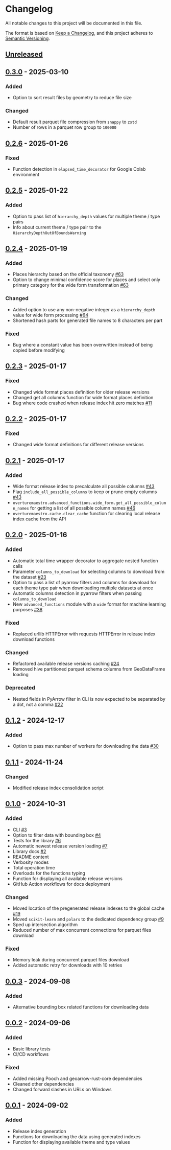 # Changelog

All notable changes to this project will be documented in this file.

The format is based on [Keep a Changelog](https://keepachangelog.com/en/1.0.0/),
and this project adheres to [Semantic Versioning](https://semver.org/spec/v2.0.0.html).

## [Unreleased]

## [0.3.0] - 2025-03-10

### Added

- Option to sort result files by geometry to reduce file size

### Changed

- Default result parquet file compression from `snappy` to `zstd`
- Number of rows in a parquet row group to `100000`

## [0.2.6] - 2025-01-26

### Fixed

- Function detection in `elapsed_time_decorator` for Google Colab environment

## [0.2.5] - 2025-01-22

### Added

- Option to pass list of `hierarchy_depth` values for multiple theme / type pairs
- Info about current theme / type pair to the `HierarchyDepthOutOfBoundsWarning`

## [0.2.4] - 2025-01-19

### Added

- Places hierarchy based on the official taxonomy [#63](https://github.com/kraina-ai/overturemaestro/issues/63)
- Option to change minimal confidence score for places and select only primary category for the wide form transformation [#63](https://github.com/kraina-ai/overturemaestro/issues/63)

### Changed

- Added option to use any non-negative integer as a `hierarchy_depth` value for wide form processing [#64](https://github.com/kraina-ai/overturemaestro/issues/64)
- Shortened hash parts for generated file names to 8 characters per part

### Fixed

- Bug where a constant value has been overwritten instead of being copied before modifying

## [0.2.3] - 2025-01-17

### Fixed

- Changed wide format places definition for older release versions
- Changed get all columns function for wide format places definition
- Bug where code crashed when release index hit zero matches [#11](https://github.com/kraina-ai/overturemaestro/issues/11)

## [0.2.2] - 2025-01-17

### Fixed

- Changed wide format definitions for different release versions

## [0.2.1] - 2025-01-17

### Added

- Wide format release index to precalculate all possible columns [#43](https://github.com/kraina-ai/overturemaestro/issues/43)
- Flag `include_all_possible_columns` to keep or prune empty columns [#43](https://github.com/kraina-ai/overturemaestro/issues/43)
- `overturemaestro.advanced_functions.wide_form.get_all_possible_column_names` for getting a list of all possible column names [#46](https://github.com/kraina-ai/overturemaestro/issues/46)
- `overturemaestro.cache.clear_cache` function for clearing local release index cache from the API

## [0.2.0] - 2025-01-16

### Added

- Automatic total time wrapper decorator to aggregate nested function calls
- Parameter `columns_to_download` for selecting columns to download from the dataset [#23](https://github.com/kraina-ai/overturemaestro/issues/23)
- Option to pass a list of pyarrow filters and columns for download for each theme type pair when downloading multiple datasets at once
- Automatic columns detection in pyarrow filters when passing `columns_to_download`
- New `advanced_functions` module with a `wide` format for machine learning purposes [#38](https://github.com/kraina-ai/overturemaestro/issues/38)

### Fixed

- Replaced urllib HTTPError with requests HTTPError in release index download functions

### Changed

- Refactored available release versions caching [#24](https://github.com/kraina-ai/overturemaestro/issues/24)
- Removed hive partitioned parquet schema columns from GeoDataFrame loading

### Deprecated

- Nested fields in PyArrow filter in CLI is now expected to be separated by a dot, not a comma [#22](https://github.com/kraina-ai/overturemaestro/issues/22)

## [0.1.2] - 2024-12-17

### Added

- Option to pass max number of workers for downloading the data [#30](https://github.com/kraina-ai/overturemaestro/issues/30)

## [0.1.1] - 2024-11-24

### Changed

- Modified release index consolidation script

## [0.1.0] - 2024-10-31

### Added

- CLI [#3](https://github.com/kraina-ai/overturemaestro/issues/3)
- Option to filter data with bounding box [#4](https://github.com/kraina-ai/overturemaestro/issues/4)
- Tests for the library [#6](https://github.com/kraina-ai/overturemaestro/issues/6)
- Automatic newest release version loading [#7](https://github.com/kraina-ai/overturemaestro/issues/7)
- Library docs [#2](https://github.com/kraina-ai/overturemaestro/issues/2)
- README content
- Verbosity modes
- Total operation time
- Overloads for the functions typing
- Function for displaying all available release versions
- GitHub Action workflows for docs deployment

### Changed

- Moved location of the pregenerated release indexes to the global cache [#19](https://github.com/kraina-ai/overturemaestro/issues/19)
- Moved `scikit-learn` and `polars` to the dedicated dependency group [#9](https://github.com/kraina-ai/overturemaestro/issues/9)
- Sped up intersection algorithm
- Reduced number of max concurrent connections for parquet files download

### Fixed

- Memory leak during concurrent parquet files download
- Added automatic retry for downloads with 10 retries

## [0.0.3] - 2024-09-08

### Added

- Alternative bounding box related functions for downloading data

## [0.0.2] - 2024-09-06

### Added

- Basic library tests
- CI/CD workflows

### Fixed

- Added missing Pooch and geoarrow-rust-core dependencies
- Cleaned other dependencies
- Changed forward slashes in URLs on Windows

## [0.0.1] - 2024-09-02

### Added

- Release index generation
- Functions for downloading the data using generated indexes
- Function for displaying available theme and type values

[Unreleased]: https://github.com/kraina-ai/overturemaestro/compare/0.3.0...HEAD

[0.3.0]: https://github.com/kraina-ai/overturemaestro/compare/0.2.6...0.3.0

[0.2.6]: https://github.com/kraina-ai/overturemaestro/compare/0.2.5...0.2.6

[0.2.5]: https://github.com/kraina-ai/overturemaestro/compare/0.2.4...0.2.5

[0.2.4]: https://github.com/kraina-ai/overturemaestro/compare/0.2.3...0.2.4

[0.2.3]: https://github.com/kraina-ai/overturemaestro/compare/0.2.2...0.2.3

[0.2.2]: https://github.com/kraina-ai/overturemaestro/compare/0.2.1...0.2.2

[0.2.1]: https://github.com/kraina-ai/overturemaestro/compare/0.2.0...0.2.1

[0.2.0]: https://github.com/kraina-ai/overturemaestro/compare/0.1.2...0.2.0

[0.1.2]: https://github.com/kraina-ai/overturemaestro/compare/0.1.1...0.1.2

[0.1.1]: https://github.com/kraina-ai/overturemaestro/compare/0.1.0...0.1.1

[0.1.0]: https://github.com/kraina-ai/overturemaestro/compare/0.0.3...0.1.0

[0.0.3]: https://github.com/kraina-ai/overturemaestro/compare/0.0.2...0.0.3

[0.0.2]: https://github.com/kraina-ai/overturemaestro/compare/0.0.1...0.0.2

[0.0.1]: https://github.com/kraina-ai/overturemaestro/releases/tag/0.0.1
